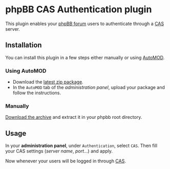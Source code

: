 phpBB CAS Authentication plugin
===============================
This plugin enables your [phpBB forum][phpBB] users to authenticate through a [CAS][CAS] server.

Installation
------------

You can install this plugin in a few steps either manually or using [AutoMOD][AutoMOD].

### Using AutoMOD

* Download the [latest zip package][latest].
* In the ``AutoMOD`` tab of the *administration panel*, upload your package and follow the instructions.

### Manually

[Download the archive][latest] and extract it in your phpbb root directory.

Usage
-----

In your **administration panel**, under ``Authentication``, select ``CAS``.
Then fill your CAS settings (*server name*, *port*...) and apply.

Now whenever your users will be logged in through [CAS][CAS].



  [phpBB]: http://www.phpbb.com/
  [CAS]: http://www.jasig.org/cas
  [AutoMOD]: http://www.phpbb.com/mods/automod/
  [latest]: https://github.com/anelis/phpbb-cas/zipball/master
